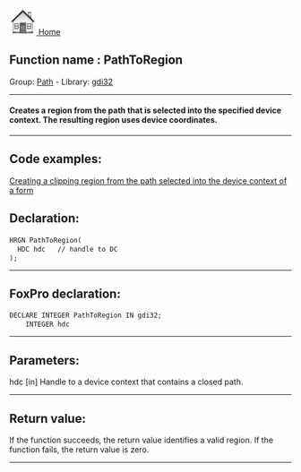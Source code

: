 [<img src="../../images/home.png"> Home ](https://github.com/VFPX/Win32API)  

## Function name : PathToRegion
Group: [Path](../../functions_group.md#Path)  -  Library: [gdi32](../../Libraries.md#gdi32)  
***  


#### Creates a region from the path that is selected into the specified device context. The resulting region uses device coordinates.
***  


## Code examples:
[Creating a clipping region from the path selected into the device context of a form](../../samples/sample_144.md)  

## Declaration:
```foxpro  
HRGN PathToRegion(
  HDC hdc   // handle to DC
);  
```  
***  


## FoxPro declaration:
```foxpro  
DECLARE INTEGER PathToRegion IN gdi32;
	INTEGER hdc  
```  
***  


## Parameters:
hdc 
[in] Handle to a device context that contains a closed path.  
***  


## Return value:
If the function succeeds, the return value identifies a valid region. If the function fails, the return value is zero. 
  
***  


